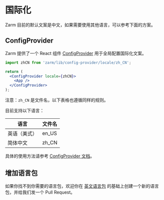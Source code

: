 # 国际化

Zarm 目前的默认文案是中文，如果需要使用其他语言，可以参考下面的方案。

## ConfigProvider

Zarm 提供了一个 React 组件 [ConfigProvider](#/components/config-provider) 用于全局配置国际化文案。

```jsx
import zhCN from 'zarm/lib/config-provider/locale/zh_CN';

return (
  <ConfigProvider locale={zhCN}>
    <App />
  </ConfigProvider>
);
```

注意：`zh_CN` 是文件名，以下表格也遵循同样的规则。

目前支持以下语言：

| 语言         | 文件名 |
| ------------ | ------ |
| 英语（美式） | en_US  |
| 简体中文     | zh_CN  |

具体的使用方法请参考 [ConfigProvider 文档](#/components/config-provider)。

## 增加语言包

如果你找不到你需要的语言包，欢迎你在 <a href="https://github.com/ZhongAnTech/zarm/blob/master/packages/zarm/src/config-provider/locale/en_US.tsx" target="_blank">英文语言包</a> 的基础上创建一个新的语言包，并给我们发一个 Pull Request。
